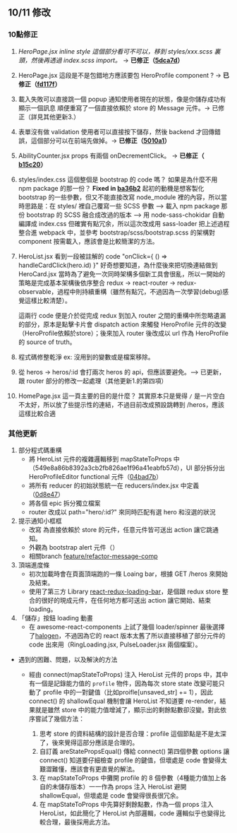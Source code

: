 ## 10/11 修改



### 10點修正

1. *HeroPage.jsx inline style 這個部分看可不可以，移到 styles/xxx.scss 裏頭，然後再透過 index.scss import。* -> **已修正（[5dca7d](https://github.com/choznerol/react-practice/commit/5dca7d8173715c3f22cb1d6ec47adda534ff836e)）**


2. HeroPage.jsx <Route path="/:id"> 這段是不是包錯地方應該要包 HeroProfile component ? -> **已修正（[fd117f](https://github.com/choznerol/react-practice/commit/fd117f58eb6a7c36df6817c0c08abfa4317996e7)）**


3. 載入失敗可以直接跳一個 popup 通知使用者現在的狀態，像是你儲存成功有顯示一個訊息
順便重寫了一個直接依賴於 store 的 Message 元件。-> 已修正（詳見其他更新3.）


4. 表單沒有做 validation 使用者可以直接按下儲存，然後 backend 才回傳錯誤，這個部分可以在前端先做掉。-> **已修正（[5010a1](https://github.com/choznerol/react-practice/commit/5010a1614512567eb55ea1124eef7a0474bff5a5)）**


5. AbilityCounter.jsx props 有兩個 onDecrementClick。 -> **已修正（ [b15c20](https://github.com/choznerol/react-practice/commit/b15c2017ea5712bcf5427b74c5c996d9eaf6c348)）**


6. styles/index.css 這個整個是 bootstrap 的 code 嗎？ 如果是為什麼不用 npm package 的那一份？
    **Fixed in [ba36b2](https://github.com/choznerol/react-practice/commit/ba36b21261db7aab2f10ec7afd0b8b764b9be8f8)**
    起初的動機是想客製化 bootstrap 的一些參數，但又不能直接改寫 node_module 裡的內容，所以當時思路是：在 styles/ 裡自己覆寫一些 SCSS 參數 --> 載入 npm package 那份 bootstrap 的 SCSS 融合成改過的版本 --> 用 node-sass-chokidar 自動編譯成 index.css
    但確實有點冗余，所以這次改成用 sass-loader 把上述過程整合進 webpack 中，並參考 bootstrap/scss/bootstrap.scss 的架構對 component 按需載入，應該會是比較簡潔的方法。


7. HeroList.jsx 看到一段被註解的 code "onClick={ () => handleCardClick(hero.id) }" 好奇想要知道，為什麼後來把切換連結做到 HeroCard.jsx
   當時為了避免一次同時架構多個新工具會很亂，所以一開始的策略是完成基本架構後依序整合 redux -> react-router -> redux-observable，過程中則持續重構（雖然有點冗，不過因為一次學習(debug)感覺這樣比較清楚）。

   這兩行 code 便是介於從完成 redux 到加入 router 之間的重構中所忽略遺漏的部分，原本是點擊卡片會 dispatch action 來觸發 HeroProfile 元件的改變（HeroProfile依賴於store）；後來加入 router 後改成以 url 作為 HeroProfile 的 source of truth。


8. 程式碼修整乾淨 ex: 沒用到的變數或是檔案移除。


9. 從 heros -> heros/:id 會打兩次 heros 的 api，但應該要避免。--> 已更新，跟 router 部分的修改一起處理（其他更新1.的第四項）


10. HomePage.jsx 這一頁主要的目的是什麼？
    其實原本只是覺得 `/` 是一片空白不太好，所以放了些提示性的連結，不過目前改成預設跳轉到 /heros，應該這樣比較合適



### 其他更新

1. 部分程式碼重構
    * 將 HeroList 元件的複雜邏輯移到 mapStateToProps 中（549e8a86b8392a3cb2fb826ae1f96a41eabfb57d），UI 部分拆分出 HeroProfileEditor functional 元件（[04bad7b](04bad7b97ba4d1d836b7849455c9c4f99785b3d8)）
    * 將所有 reducer 的初始狀態統一在 reducers/index.jsx 中定義（[0d8e47](https://github.com/choznerol/react-practice/commit/0d8e470c55ec5269fcfec024523fe8ae4b1b0284#diff-20b2bea64a13114b01d0c4a96f23a61bR10)）
    * 將各個 epic 拆分獨立檔案
    * router 改成以 path="hero/:id?" 來同時匹配有選 hero 和沒選的狀況
2. 提示通知小框框
    * 改寫 <Message/> 為直接依賴於 store 的元件，任意元件皆可送出 action 讓它跳通知。
    * 外觀為 bootstrap alert 元件（<BSAlert/>）
    * 相關branch [feature/refactor-message-comp](https://github.com/choznerol/react-practice/commits/feature/refactor-message-comp)
3. 頂端進度條
    * 初次加載時會在頁面頂端跑的一條 Loaing bar，根據 GET /heros 來開始及結束。
    * 使用了第三方 Library [react-redux-loading-bar](https://github.com/mironov/react-redux-loading-bar)，是個跟 redux store 整合的很好的現成元件，在任何地方都可送出 action 讓它開始、結束 loading。
4. 「儲存」按鈕 loading 動畫
    * 在 awesome-react-components 上試了幾個 loader/spinner 最後選擇了[halogen](https://github.com/yuanyan/halogen)，不過因為它的 react 版本太舊了所以直接移植了部分元件的 code 出來用（RingLoading.jsx, PulseLoader.jsx 兩個檔案）。



* 遇到的困難、問題，以及解決的方法
    * 經由 connect(mapStateToProps) 注入 HeroList 元件的 props 中，其中有一個是記錄能力值的 `profile` 物件，因為每次 store state 改變可能只動了 profile 中的一對鍵值（比如proifle[unsaved_str] += 1），因此 connect() 的 shallowEqual 機制會讓 HeroList 不知道要 re-render，結果就是雖然 store 中的能力值增減了，顯示出的剩餘點數卻沒變。對此依序嘗試了幾個方法：

        1. 思考 store 的資料結構的設計是否合理：profile 這個節點是不是太深了，後來覺得這部分應該是合理的。
        2. 自訂義 areStatePropsEqual() 傳給 connect() 第四個參數 options 讓 connect() 知道要仔細檢查 profile 的鍵值，但壞處是 code 會變得太艱澀難懂，應該會有更直覺的解法。
        3. 在 mapStateToProps 中攤開 profile 的 8 個參數（4種能力值加上各自的未儲存版本）一一作為 props 注入 HeroList 避開 shallowEqual，但壞處是 code 會變得很長很冗余。
        4. 在 mapStateToProps 中先算好剩餘點數，作為一個 props 注入 HeroList，如此簡化了 HeroList 內部邏輯，code 邏輯似乎也變得比較合理，最後採用此方法。

